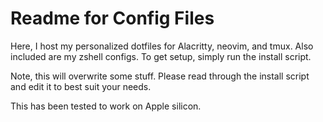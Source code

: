 # Readme for Config Files
Here, I host my personalized dotfiles for Alacritty, neovim, and tmux. Also included are my zshell configs. To get setup, simply run the install script. 

Note, this will overwrite some stuff. Please read through the install script and edit it to best suit your needs. 

This has been tested to work on Apple silicon. 

